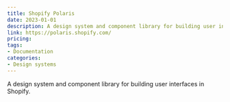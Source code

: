 ```yaml
---
title: Shopify Polaris
date: 2023-01-01
description: A design system and component library for building user interfaces in Shopify.
link: https://polaris.shopify.com/
pricing: 
tags: 
- Documentation
categories: 
- Design systems
---
```


A design system and component library for building user interfaces in Shopify.